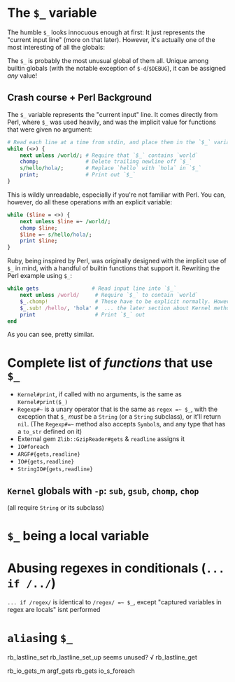 # The `$_` variable
The humble `$_` looks innocuous enough at first: It just represents the "current input line" (more on that later). However, it's actually one of the most interesting of all the globals:

The `$_` is probably the most unusual global of them all. Unique among builtin globals (with the notable exception of `$-d`/`$DEBUG`), it can be assigned _any_ value!

## Crash course + Perl Background
The `$_` variable represents the "current input" line. It comes directly from Perl, where `$_` was used heavily, and was the implicit value for functions that were given no argument:
```perl
# Read each line at a time from stdin, and place them in the `$_` variable
while (<>) {
	next unless /world/; # Require that `$_` contains `world`
	chomp;               # Delete trailing newline off `$_`
	s/hello/hola/;       # Replace `hello` with `hola` in `$_`
	print;               # Print out `$_`
}
```

This is wildly unreadable, especially if you're not familiar with Perl. You can, however, do all these operations with an explicit variable:
```perl
while ($line = <>) {
	next unless $line =~ /world/;
	chomp $line;
	$line =~ s/hello/hola/;
	print $line;
}
```

Ruby, being inspired by Perl, was originally designed with the implicit use of `$_` in mind, with a handful of builtin functions that support it. Rewriting the Perl example using `$_`:
```ruby
while gets                 # Read input line into `$_`
	next unless /world/     # Require `$_` to contain `world`
	$_.chomp!               # These have to be explicit normally. However, see...
	$_.sub! /hello/, 'hola' #  ... the later section about Kernel methods
	print                   # Print `$_` out
end
```

As you can see, pretty similar.

# Complete list of _functions_ that use `$_`

- `Kernel#print`, if called with no arguments, is the same as `Kernel#print($_)`
- `Regexp#~` is a unary operator that is the same as `regex =~ $_`, with the exception that `$_` _must_ be a `String` (or a `String` subclass), or it'll return `nil`. (The `Regexp#=~` method also accepts `Symbol`s, and any type that has a `to_str` defined on it)
- External gem `Zlib::GzipReader#gets` & `readline` assigns it
- `IO#foreach`
- `ARGF#{gets,readline}`
- `IO#{gets,readline}`
- `StringIO#{gets,readline}`

## `Kernel` globals with `-p`: `sub`, `gsub`, `chomp`, `chop`
(all require `String` or its subclass)

# `$_` being a local variable

# Abusing regexes in conditionals (`... if /../`)
`... if /regex/` is identical to `/regex/ =~ $_`, except "captured variables in regex are locals" isnt performed

# `alias`ing `$_`


rb_lastline_set
rb_lastline_set_up seems unused?
√ rb_lastline_get

rb_io_gets_m
argf_gets
rb_gets
io_s_foreach
